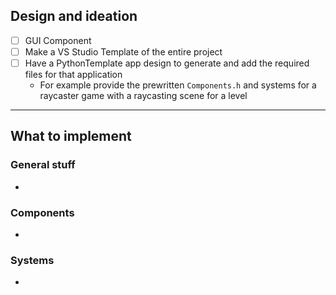 
## Design and ideation
- [ ] GUI Component
- [ ] Make a VS Studio Template of the entire project
- [ ] Have a PythonTemplate app design to generate and add the required files for that application
	- For example provide the prewritten `Components.h` and systems for a raycaster game with a raycasting scene for a level
---
## What to implement
### **General stuff**
- 
### **Components**
- 
### **Systems**
- 